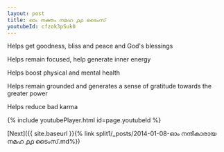 ```yaml
---
layout: post
title: ഓം നക്തം നമഹ ൧൧ ടൈംസ്
youtubeId: cfzok3pSuk0
---
```

 
 
Helps get goodness, bliss and peace and God's blessings
 
Helps remain focused, help generate inner energy 
 
Helps boost physical and mental health 
 
Helps remain grounded and generates a sense of gratitude towards the greater power 
 
Helps reduce bad karma
 
 
 
 


{% include youtubePlayer.html id=page.youtubeId %}
 
[Next]({{ site.baseurl }}{% link  split1/_posts/2014-01-08-ഓം നന്ദികാരായ നമഹ ൧൧ ടൈംസ്.md%})
 

